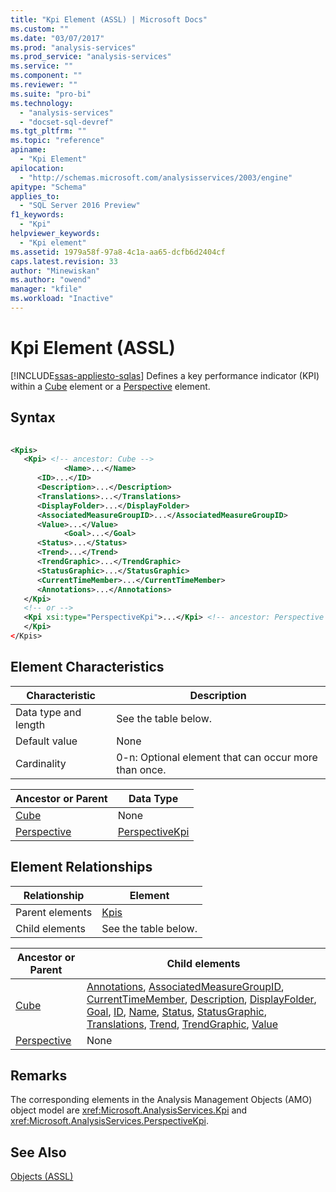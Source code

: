 ```yaml
---
title: "Kpi Element (ASSL) | Microsoft Docs"
ms.custom: ""
ms.date: "03/07/2017"
ms.prod: "analysis-services"
ms.prod_service: "analysis-services"
ms.service: ""
ms.component: ""
ms.reviewer: ""
ms.suite: "pro-bi"
ms.technology: 
  - "analysis-services"
  - "docset-sql-devref"
ms.tgt_pltfrm: ""
ms.topic: "reference"
apiname: 
  - "Kpi Element"
apilocation: 
  - "http://schemas.microsoft.com/analysisservices/2003/engine"
apitype: "Schema"
applies_to: 
  - "SQL Server 2016 Preview"
f1_keywords: 
  - "Kpi"
helpviewer_keywords: 
  - "Kpi element"
ms.assetid: 1979a58f-97a8-4c1a-aa65-dcfb6d2404cf
caps.latest.revision: 33
author: "Minewiskan"
ms.author: "owend"
manager: "kfile"
ms.workload: "Inactive"
---
```

# Kpi Element (ASSL)
[!INCLUDE[ssas-appliesto-sqlas](../../../includes/ssas-appliesto-sqlas.md)]
  Defines a key performance indicator (KPI) within a [Cube](../../../analysis-services/scripting/objects/cube-element-assl.md) element or a [Perspective](../../../analysis-services/scripting/objects/perspective-element-assl.md) element.  
  
## Syntax  
  
```xml  
  
<Kpis>  
   <Kpi> <!-- ancestor: Cube -->  
            <Name>...</Name>  
      <ID>...</ID>  
      <Description>...</Description>  
      <Translations>...</Translations>  
      <DisplayFolder>...</DisplayFolder>  
      <AssociatedMeasureGroupID>...</AssociatedMeasureGroupID>  
      <Value>...</Value>  
            <Goal>...</Goal>  
      <Status>...</Status>  
      <Trend>...</Trend>  
      <TrendGraphic>...</TrendGraphic>  
      <StatusGraphic>...</StatusGraphic>  
      <CurrentTimeMember>...</CurrentTimeMember>  
      <Annotations>...</Annotations>  
   </Kpi>  
   <!-- or -->  
   <Kpi xsi:type="PerspectiveKpi">...</Kpi> <!-- ancestor: Perspective -->  
   </Kpi>  
</Kpis>  
```  
  
## Element Characteristics  
  
|Characteristic|Description|  
|--------------------|-----------------|  
|Data type and length|See the table below.|  
|Default value|None|  
|Cardinality|0-n: Optional element that can occur more than once.|  
  
|Ancestor or Parent|Data Type|  
|------------------------|---------------|  
|[Cube](../../../analysis-services/scripting/objects/cube-element-assl.md)|None|  
|[Perspective](../../../analysis-services/scripting/objects/perspective-element-assl.md)|[PerspectiveKpi](../../../analysis-services/scripting/data-type/perspectivekpi-data-type-assl.md)|  
  
## Element Relationships  
  
|Relationship|Element|  
|------------------|-------------|  
|Parent elements|[Kpis](../../../analysis-services/scripting/collections/kpis-element-assl.md)|  
|Child elements|See the table below.|  
  
|Ancestor or Parent|Child elements|  
|------------------------|--------------------|  
|[Cube](../../../analysis-services/scripting/objects/cube-element-assl.md)|[Annotations](../../../analysis-services/scripting/collections/annotations-element-assl.md), [AssociatedMeasureGroupID](../../../analysis-services/scripting/properties/associatedmeasuregroupid-element-assl.md), [CurrentTimeMember](../../../analysis-services/scripting/properties/currenttimemember-element-assl.md), [Description](../../../analysis-services/scripting/properties/description-element-assl.md), [DisplayFolder](../../../analysis-services/scripting/properties/displayfolder-element-assl.md), [Goal](../../../analysis-services/scripting/properties/goal-element-assl.md), [ID](../../../analysis-services/scripting/properties/id-element-assl.md), [Name](../../../analysis-services/scripting/properties/name-element-assl.md), [Status](../../../analysis-services/scripting/properties/status-element-assl.md), [StatusGraphic](../../../analysis-services/scripting/properties/statusgraphic-element-assl.md), [Translations](../../../analysis-services/scripting/collections/translations-element-assl.md), [Trend](../../../analysis-services/scripting/properties/trend-element-assl.md), [TrendGraphic](../../../analysis-services/scripting/properties/trendgraphic-element-assl.md), [Value](../../../analysis-services/scripting/properties/value-element-assl.md)|  
|[Perspective](../../../analysis-services/scripting/objects/perspective-element-assl.md)|None|  
  
## Remarks  
 The corresponding elements in the Analysis Management Objects (AMO) object model are <xref:Microsoft.AnalysisServices.Kpi> and <xref:Microsoft.AnalysisServices.PerspectiveKpi>.  
  
## See Also  
 [Objects &#40;ASSL&#41;](../../../analysis-services/scripting/objects/objects-assl.md)  
  
  
